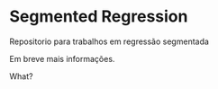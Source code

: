 # Segmented Regression
Repositorio para trabalhos em regressão segmentada

Em breve mais informações.

What?
